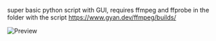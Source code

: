 super basic python script with GUI, requires ffmpeg and ffprobe in the folder with the script
https://www.gyan.dev/ffmpeg/builds/


![Preview](https://vhbc.neocities.org/misc_site_unrelated_files/python_osW1FwyFAd.png)

